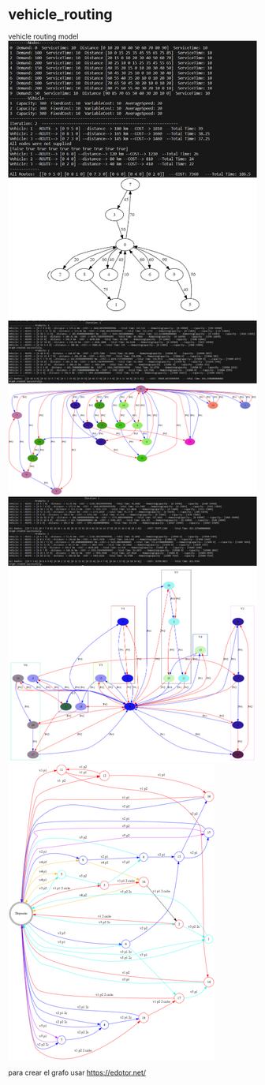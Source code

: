 # vehicle_routing
vehicle routing model
![image](./tools/grafo.png)
![image](./tools/result.jpg)
![image](./tools/graph1.png)
![image](./tools/result1.jpg)
![image](./tools/graph2.png)
![image](./tools/graph.png)

para crear el grafo usar https://edotor.net/